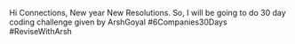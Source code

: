 Hi Connections,
New year New Resolutions. 
So, I will be going to do 30 day coding challenge given by ArshGoyal 
#6Companies30Days
#ReviseWithArsh
